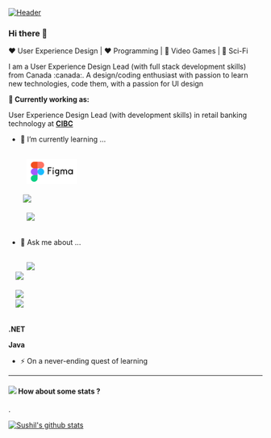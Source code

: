 [![Header](https://github.com/susgupta/js_typing/blob/master/sus_intro.gif)](https://github.com/susgupta/)

### Hi there 👋

:heart: User Experience Design | :heart: Programming | :black_heart: Video Games | :blue_heart: Sci-Fi

<p align="left">
I am a User Experience Design Lead (with full stack development skills) from Canada :canada:. A design/coding enthusiast with passion to learn new technologies, code them, with a passion for UI design
</p>

**💼 Currently working as:**

User Experience Design Lead (with development skills) in retail banking technology at <a href="https://www.cibc.com/en/personal-banking.html" target="_blank"><b>CIBC</b></a>

- 🌱 I’m currently learning ...

<p>
  <code>
     <a href="https://www.figma.com/" target="_blank"><img height="50" src="figma-ar21.svg"></a>
  </code>
  <code>
    <a href="https://www.javascript.com/" target="_blank"><img height="50" src="https://www.vectorlogo.zone/logos/javascript/javascript-ar21.svg"></a>
  </code>
  <code>
     <a href="https://reactjs.org/" target="_blank"><img height="50" src="https://www.vectorlogo.zone/logos/reactjs/reactjs-ar21.svg"></a>
  </code>
</p>


- 💬 Ask me about ...

<p>
  <code>
     <a href="https://www.figma.com/" target="_blank"><img height="50" src="https://www.vectorlogo.zone/util/preview.html?image=/logos/figma/figma-ar21.svg"></a>
  </code>
  <code><a href="https://www.javascript.com/" target="_blank"><img height="50" src="https://www.vectorlogo.zone/logos/javascript/javascript-ar21.svg"></a>
  </code>
<code>
  <a href="https://reactjs.org/" target="_blank"><img height="50" src="https://www.vectorlogo.zone/logos/reactjs/reactjs-ar21.svg"></a></code>
<code>
  <a href="https://git-scm.com//" target="_blank"><img height="50" src="https://www.vectorlogo.zone/logos/git-scm/git-scm-ar21.svg"></a>
  </code>
</p>
<p><b>.NET</b></p>
<p><b>Java</b></p>


- ⚡ On a never-ending quest of learning


----

#### <img src="https://media.giphy.com/media/VgCDAzcKvsR6OM0uWg/giphy.gif" width="50"> How about some stats ?
  
. 

[![Sushil's github stats](https://github-readme-stats.vercel.app/api?username=susgupta)](https://github.com/susgupta/github-readme-stats)

<!--
**susgupta/susgupta** is a ✨ _special_ ✨ repository because its `README.md` (this file) appears on your GitHub profile.

Here are some ideas to get you started:

- 🔭 I’m currently working on ...
- 🌱 I’m currently learning ...
- 👯 I’m looking to collaborate on ...
- 🤔 I’m looking for help with ...
- 💬 Ask me about ...
- 📫 How to reach me: ...
- 😄 Pronouns: ...
- ⚡ Fun fact: ...
-->
